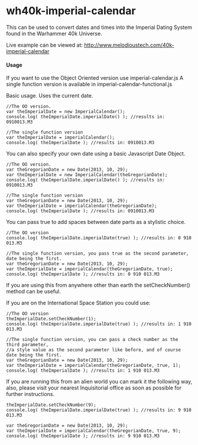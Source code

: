 wh40k-imperial-calendar
=======================

This can be used to convert dates and times into the Imperial Dating System found in the Warhammer 40k Universe.

Live example can be viewed at: http://www.melodioustech.com/40k-imperial-calendar

#### Usage

If you want to use the Object Oriented version use imperial-calendar.js
A single function version is available in imperial-calendar-functional.js

Basic usage. Uses the current date.
```
//The OO version.
var theImperialDate = new ImperialCalendar();
console.log( theImperialDate.imperialDate() ); //results in: 0910013.M3

//The single function version
var theImperialDate = imperialCalendar();
console.log( theImperialDate ); //results in: 0910013.M3
```

You can also specify your own date using a basic Javascript Date Object.
```
//The OO version.
var theGregorianDate = new Date(2013, 10, 29);
var theImperialDate = new ImperialCalendar(theGregorianDate);
console.log( theImperialDate.imperialDate() ); //results in: 0910013.M3

//The single function version
var theGregorianDate = new Date(2013, 10, 29);
var theImperialDate = imperialCalendar(theGregorianDate);
console.log( theImperialDate ); //results in: 0910013.M3
```

You can pass true to add spaces between date parts as a stylistic choice.
```
//The OO version
console.log( theImperialDate.imperialDate(true) ); //results in: 0 910 013.M3

//The single function version, you pass true as the second parameter, date being the first.
var theGregorianDate = new Date(2013, 10, 29);
var theImperialDate = imperialCalendar(theGregorianDate, true);
console.log( theImperialDate ); //results in: 0 910 013.M3
```

If you are using this from anywhere other than earth the setCheckNumber() method can be useful.

If you are on the International Space Station you could use:
```
//The OO version
theImperialDate.setCheckNumber(1);
console.log( theImperialDate.imperialDate(true) ); //results in: 1 910 013.M3

//The single function version, you can pass a check number as the third parameter, 
//a style value as the second parameter like before, and of course date being the first.
var theGregorianDate = new Date(2013, 10, 29);
var theImperialDate = imperialCalendar(theGregorianDate, true, 1);
console.log( theImperialDate ); //results in: 1 910 013.M3
```

If you are running this from an alien world you can mark it the following way, also, please visit your nearest Inquisitorial office as soon as possible for further instructions.
```
theImperialDate.setCheckNumber(9);
console.log( theImperialDate.imperialDate(true) ); //results in: 9 910 013.M3

var theGregorianDate = new Date(2013, 10, 29);
var theImperialDate = imperialCalendar(theGregorianDate, true, 9);
console.log( theImperialDate ); //results in: 9 910 013.M3
```
